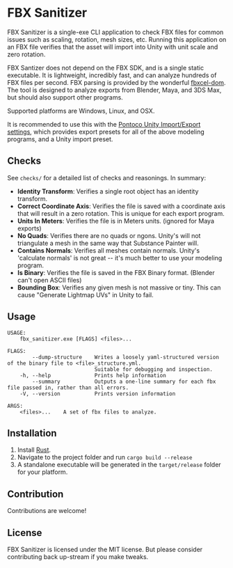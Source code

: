 # FBX Sanitizer
FBX Sanitizer is a single-exe CLI application to check FBX files for common issues such as scaling, rotation, mesh sizes, etc. Running this application on an FBX file verifies that the asset will import into Unity with unit scale and zero rotation.

FBX Santizer does not depend on the FBX SDK, and is a single static executable. It is lightweight, incredibly fast, and can analyze hundreds of FBX files per second. FBX parsing is provided by the wonderful [fbxcel-dom](https://github.com/lo48576/fbxcel). The tool is designed to analyze exports from Blender, Maya, and 3DS Max, but should also support other programs.

Supported platforms are Windows, Linux, and OSX.

It is recommended to use this with the [Pontoco Unity Import/Export settings](https://www.notion.so/Pontoco-FBX-Import-Export-Settings-7b363beb7f7249f2bca6d6bdbcae6c5d), which provides export presets for all of the above modeling programs, and a Unity import preset. 

## Checks
See `checks/` for a detailed list of checks and reasonings. In summary:
 - **Identity Transform**: Verifies a single root object has an identity transform.
 - **Correct Coordinate Axis**: Verifies the file is saved with a coordinate axis that will result in a zero rotation. This is unique for each export program.
 - **Units In Meters**: Verifies the file is in Meters units. (ignored for Maya exports)
 - **No Quads**: Verifies there are no quads or ngons. Unity's will not triangulate a mesh in the same way that Substance Painter will.
 - **Contains Normals**: Verifies all meshes contain normals. Unity's 'calculate normals' is not great -- it's much better to use your modeling program.
 - **Is Binary**: Verifies the file is saved in the FBX Binary format. (Blender can't open ASCII files)
 - **Bounding Box**: Verifies any given mesh is not massive or tiny. This can cause "Generate Lightmap UVs" in Unity to fail.

## Usage
```
USAGE:
    fbx_sanitizer.exe [FLAGS] <files>...

FLAGS:
        --dump-structure    Writes a loosely yaml-structured version of the binary file to <file>_structure.yml.
                            Suitable for debugging and inspection.
    -h, --help              Prints help information
        --summary           Outputs a one-line summary for each fbx file passed in, rather than all errors.
    -V, --version           Prints version information

ARGS:
    <files>...    A set of fbx files to analyze.
```

## Installation
1. Install [Rust](https://www.rust-lang.org/tools/install). 
2. Navigate to the project folder and run `cargo build --release`
3. A standalone executable will be generated in the `target/release` folder for your platform.

## Contribution
Contributions are welcome!

## License
FBX Sanitizer is licensed under the MIT license. But please consider contributing back up-stream if you make tweaks.
